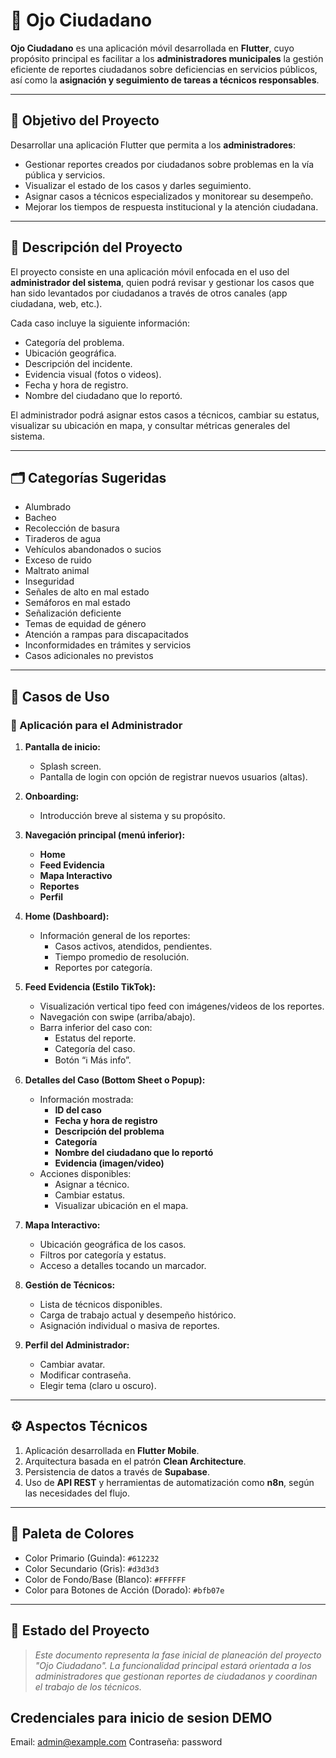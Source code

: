 # 📱 Ojo Ciudadano

**Ojo Ciudadano** es una aplicación móvil desarrollada en **Flutter**, cuyo propósito principal es facilitar a los **administradores municipales** la gestión eficiente de reportes ciudadanos sobre deficiencias en servicios públicos, así como la **asignación y seguimiento de tareas a técnicos responsables**.

---

## 🎯 Objetivo del Proyecto

Desarrollar una aplicación Flutter que permita a los **administradores**:

- Gestionar reportes creados por ciudadanos sobre problemas en la vía pública y servicios.
- Visualizar el estado de los casos y darles seguimiento.
- Asignar casos a técnicos especializados y monitorear su desempeño.
- Mejorar los tiempos de respuesta institucional y la atención ciudadana.

---

## 📝 Descripción del Proyecto

El proyecto consiste en una aplicación móvil enfocada en el uso del **administrador del sistema**, quien podrá revisar y gestionar los casos que han sido levantados por ciudadanos a través de otros canales (app ciudadana, web, etc.).

Cada caso incluye la siguiente información:

- Categoría del problema.
- Ubicación geográfica.
- Descripción del incidente.
- Evidencia visual (fotos o videos).
- Fecha y hora de registro.
- Nombre del ciudadano que lo reportó.

El administrador podrá asignar estos casos a técnicos, cambiar su estatus, visualizar su ubicación en mapa, y consultar métricas generales del sistema.

---

## 🗂️ Categorías Sugeridas

- Alumbrado  
- Bacheo  
- Recolección de basura  
- Tiraderos de agua  
- Vehículos abandonados o sucios  
- Exceso de ruido  
- Maltrato animal  
- Inseguridad  
- Señales de alto en mal estado  
- Semáforos en mal estado  
- Señalización deficiente  
- Temas de equidad de género  
- Atención a rampas para discapacitados  
- Inconformidades en trámites y servicios  
- Casos adicionales no previstos  

---

## 👤 Casos de Uso

### 📱 Aplicación para el Administrador

1. **Pantalla de inicio:**
   - Splash screen.
   - Pantalla de login con opción de registrar nuevos usuarios (altas).

2. **Onboarding:**
   - Introducción breve al sistema y su propósito.

3. **Navegación principal (menú inferior):**
   - **Home**
   - **Feed Evidencia**
   - **Mapa Interactivo**
   - **Reportes**
   - **Perfil**

4. **Home (Dashboard):**
   - Información general de los reportes:
     - Casos activos, atendidos, pendientes.
     - Tiempo promedio de resolución.
     - Reportes por categoría.

5. **Feed Evidencia (Estilo TikTok):**
   - Visualización vertical tipo feed con imágenes/videos de los reportes.
   - Navegación con swipe (arriba/abajo).
   - Barra inferior del caso con:
     - Estatus del reporte.
     - Categoría del caso.
     - Botón “ℹ️ Más info”.

6. **Detalles del Caso (Bottom Sheet o Popup):**
   - Información mostrada:
     - **ID del caso**
     - **Fecha y hora de registro**
     - **Descripción del problema**
     - **Categoría**
     - **Nombre del ciudadano que lo reportó**
     - **Evidencia (imagen/video)**
   - Acciones disponibles:
     - Asignar a técnico.
     - Cambiar estatus.
     - Visualizar ubicación en el mapa.

7. **Mapa Interactivo:**
   - Ubicación geográfica de los casos.
   - Filtros por categoría y estatus.
   - Acceso a detalles tocando un marcador.

8. **Gestión de Técnicos:**
   - Lista de técnicos disponibles.
   - Carga de trabajo actual y desempeño histórico.
   - Asignación individual o masiva de reportes.

9. **Perfil del Administrador:**
   - Cambiar avatar.
   - Modificar contraseña.
   - Elegir tema (claro u oscuro).

---

## ⚙️ Aspectos Técnicos

1. Aplicación desarrollada en **Flutter Mobile**.  
2. Arquitectura basada en el patrón **Clean Architecture**.  
3. Persistencia de datos a través de **Supabase**.  
4. Uso de **API REST** y herramientas de automatización como **n8n**, según las necesidades del flujo.  

---

## 🎨 Paleta de Colores

- Color Primario (Guinda): `#612232`  
- Color Secundario (Gris): `#d3d3d3`  
- Color de Fondo/Base (Blanco): `#FFFFFF`  
- Color para Botones de Acción (Dorado): `#bfb07e`  

---

## 🚧 Estado del Proyecto

> *Este documento representa la fase inicial de planeación del proyecto "Ojo Ciudadano". La funcionalidad principal estará orientada a los administradores que gestionan reportes de ciudadanos y coordinan el trabajo de los técnicos.*

## Credenciales para inicio de sesion DEMO
Email: admin@example.com
Contraseña: password